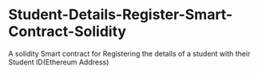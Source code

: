 # Student-Details-Register-Smart-Contract-Solidity
A solidity Smart contract for Registering the details of a student with their Student ID(Ethereum Address)
